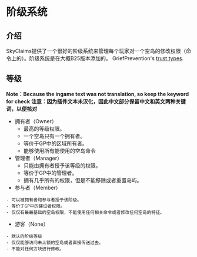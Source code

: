 # 阶级系统
<!--
    在GP里面终于有阶级管理了，你们这些屁民。屈服吧！
                           --来自被无数次熊掉空岛的狂躁的subtank
-->
## 介绍
SkyClaims提供了一个很好的阶级系统来管理每个玩家对一个空岛的修改权限（命令上的）。阶级系统是在大概B25版本添加的。
GriefPrevention's [trust types](https://github.com/MinecraftPortCentral/GriefPrevention/wiki/Trust-System).

## 等级
**Note：Because the ingame text was not translation, so keep the keyword for check**
**注意：因为插件文本未汉化，因此中文部分保留中文和英文两种关键词，以便核对**
- 拥有者（Owner）
    - 最高的等级权限。
    - 一个空岛只有一个拥有者。
    - 等价于GP中的区域所有者。
    - 能够使用所有能使用的空岛命令
- 管理者（Manager）
    - 只能由拥有者授予该等级的权限。
    - 等价于GP中的管理者。
    - 拥有几乎所有的权限，但是不能移除或者重置岛屿。
- 参与者（Member）
<!--
苦力？希望不是苦力怕.   ←_← 第一次玩梗玩的这么一致。
coolie?hopely not a creeper.  ←_←  it is first time for playing joke so same.
-->
    - 可以被拥有者和参与者授予该阶级。
    - 等价于GP中的建设者权限。
    - 仅仅有最最基础的空岛权限，不能使用任何相关命令或者修改任何空岛的特征。
- 游客（None）
<!--recommend change None to Tourist-->
    - 默认的阶级等级
    - 仅仅能够访问未上锁的空岛或者直接传送过去。
    - 不能对任何方块进行修改。
